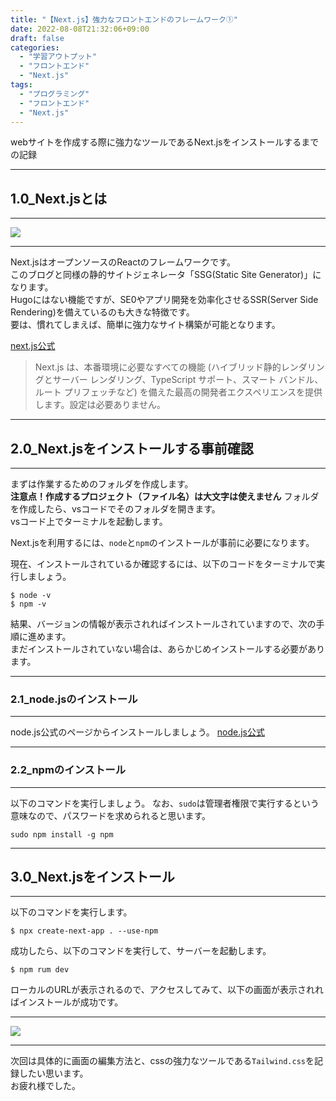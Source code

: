 ```yaml
---
title: "【Next.js】強力なフロントエンドのフレームワーク①"
date: 2022-08-08T21:32:06+09:00
draft: false
categories:
  - "学習アウトプット"
  - "フロントエンド"
  - "Next.js"
tags:
  - "プログラミング"
  - "フロントエンド"
  - "Next.js"
---
```


webサイトを作成する際に強力なツールであるNext.jsをインストールするまでの記録
<!--more-->

***
## 1.0_Next.jsとは
***
![](../../img/13_nextjs01.png)
***
Next.jsはオープンソースのReactのフレームワークです。  
このブログと同様の静的サイトジェネレータ「SSG(Static Site Generator)」になります。  
Hugoにはない機能ですが、SE0やアプリ開発を効率化させるSSR(Server Side Rendering)を備えているのも大きな特徴です。  
要は、慣れてしまえば、簡単に強力なサイト構築が可能となります。

[next.js公式](https://nextjs.org/)  
>Next.js は、本番環境に必要なすべての機能 (ハイブリッド静的レンダリングとサーバー レンダリング、TypeScript サポート、スマート バンドル、ルート プリフェッチなど) を備えた最高の開発者エクスペリエンスを提供します。設定は必要ありません。


***
## 2.0_Next.jsをインストールする事前確認
***


まずは作業するためのフォルダを作成します。  
**注意点！作成するプロジェクト（ファイル名）は大文字は使えません**
フォルダを作成したら、vsコードでそのフォルダを開きます。  
vsコード上でターミナルを起動します。  

Next.jsを利用するには、``node``と``npm``のインストールが事前に必要になります。

現在、インストールされているか確認するには、以下のコードをターミナルで実行しましょう。
```
$ node -v
$ npm -v
```

結果、バージョンの情報が表示されればインストールされていますので、次の手順に進めます。  
まだインストールされていない場合は、あらかじめインストールする必要があります。 
***
### 2.1_node.jsのインストール
***
node.js公式のページからインストールしましょう。
[node.js公式](https://nodejs.org/ja/)  

***
### 2.2_npmのインストール
***
以下のコマンドを実行しましょう。
なお、``sudo``は管理者権限で実行するという意味なので、パスワードを求められると思います。
```
sudo npm install -g npm
```  

***
## 3.0_Next.jsをインストール
***
以下のコマンドを実行します。

```
$ npx create-next-app . --use-npm
```
成功したら、以下のコマンドを実行して、サーバーを起動します。

```
$ npm rum dev
```
ローカルのURLが表示されるので、アクセスしてみて、以下の画面が表示されればインストールが成功です。
***
![](../../img/13_nextjs02.png)
***
次回は具体的に画面の編集方法と、cssの強力なツールである``Tailwind.css``を記録したい思います。  
お疲れ様でした。